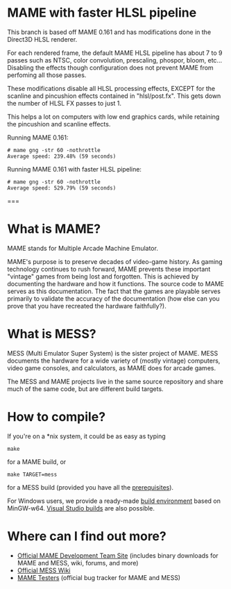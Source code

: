 MAME with faster HLSL pipeline
===

This branch is based off MAME 0.161 and has modifications done in the Direct3D HLSL renderer.

For each rendered frame, the default MAME HLSL pipeline has about 7 to 9 passes such as NTSC, color convolution, prescaling, phospor, bloom, etc... Disabling the effects though configuration does not prevent MAME from perfoming all those passes.

These modifications disable all HLSL processing effects, EXCEPT for the scanline and pincushion effects contained in "hlsl/post.fx". This gets down the number of HLSL FX passes to just 1.

This helps a lot on computers with low end graphics cards, while retaining the pincushion and scanline effects.

Running MAME 0.161:
```
# mame gng -str 60 -nothrottle
Average speed: 239.48% (59 seconds)
```

Running MAME 0.161 with faster HLSL pipeline:
```
# mame gng -str 60 -nothrottle
Average speed: 529.79% (59 seconds)
```

===

What is MAME?
=============

MAME stands for Multiple Arcade Machine Emulator.

MAME's purpose is to preserve decades of video-game history. As gaming technology continues to rush forward, MAME prevents these important "vintage" games from being lost and forgotten. This is achieved by documenting the hardware and how it functions. The source code to MAME serves as this documentation. The fact that the games are playable serves primarily to validate the accuracy of the documentation (how else can you prove that you have recreated the hardware faithfully?).

What is MESS?
=============

MESS (Multi Emulator Super System) is the sister project of MAME. MESS documents the hardware for a wide variety of (mostly vintage) computers, video game consoles, and calculators, as MAME does for arcade games.

The MESS and MAME projects live in the same source repository and share much of the same code, but are different build targets.

How to compile?
=============

If you're on a *nix system, it could be as easy as typing

```
make
```

for a MAME build, or

```
make TARGET=mess
```

for a MESS build (provided you have all the [prerequisites](http://forums.bannister.org/ubbthreads.php?ubb=showflat&Number=35138)).

For Windows users, we provide a ready-made [build environment](http://mamedev.org/tools/) based on MinGW-w64. [Visual Studio builds](http://wiki.mamedev.org/index.php?title=Building_MAME_using_Microsoft_Visual_Studio_compilers) are also possible.

Where can I find out more?
=============

* [Official MAME Development Team Site](http://mamedev.org/) (includes binary downloads for MAME and MESS, wiki, forums, and more)
* [Official MESS Wiki](http://www.mess.org/)
* [MAME Testers](http://mametesters.org/) (official bug tracker for MAME and MESS)

